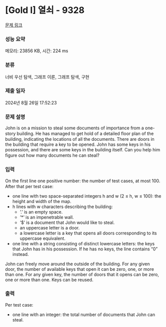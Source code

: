 # [Gold I] 열쇠 - 9328 

[문제 링크](https://www.acmicpc.net/problem/9328) 

### 성능 요약

메모리: 23856 KB, 시간: 224 ms

### 분류

너비 우선 탐색, 그래프 이론, 그래프 탐색, 구현

### 제출 일자

2024년 8월 26일 17:52:23

### 문제 설명

<p>John is on a mission to steal some documents of importance from a one-story building. He has managed to get hold of a detailed ﬂoor plan of the building, indicating the locations of all the documents. There are doors in the building that require a key to be opened. John has some keys in his possession, and there are some keys in the building itself. Can you help him ﬁgure out how many documents he can steal?</p>

### 입력 

 <p>On the ﬁrst line one positive number: the number of test cases, at most 100. After that per test case:</p>

<ul>
	<li>one line with two space-separated integers h and w (2 ≤ h, w ≤ 100): the height and width of the map.</li>
	<li>h lines with w characters describing the building:
	<ul>
		<li>’.’ is an empty space.</li>
		<li>’*’ is an impenetrable wall.</li>
		<li>’<span>$</span>’ is a document that John would like to steal.</li>
		<li>an uppercase letter is a door.</li>
		<li>a lowercase letter is a key that opens all doors corresponding to its uppercase equivalent.</li>
	</ul>
	</li>
	<li>one line with a string consisting of distinct lowercase letters: the keys that John has in his possession. If he has no keys, the line contains “0” instead.</li>
</ul>

<p>John can freely move around the outside of the building. For any given door, the number of available keys that open it can be zero, one, or more than one. For any given key, the number of doors that it opens can be zero, one or more than one. Keys can be reused.</p>

### 출력 

 <p>Per test case:</p>

<ul>
	<li>one line with an integer: the total number of documents that John can steal.</li>
</ul>

